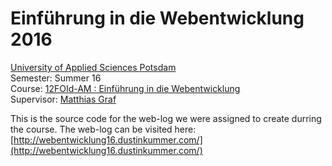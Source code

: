 # Einführung in die Webentwicklung 2016

[University of Applied Sciences Potsdam](http://www.fh-potsdam.de/)  
Semester: Summer 16  
Course: [12FOId-AM : Einführung in die Webentwicklung](https://fhp.incom.org/workspace/6623)  
Supervisor: [Matthias Graf](https://fhp.incom.org/profil/6531)

This is the source code for the web-log we were assigned to create durring the course.
The web-log can be visited here: [http://webentwicklung16.dustinkummer.com/](http://webentwicklung16.dustinkummer.com/)